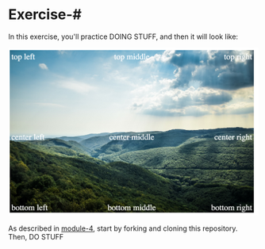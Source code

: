 # Exercise-#
In this exercise, you'll practice DOING STUFF, and then it will look like:

![complete](imgs/complete.png)

As described in [module-4](https://github.com/info343c-a16/m4-git-intro), start by forking and cloning this repository. Then, DO STUFF
